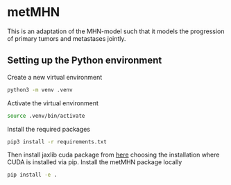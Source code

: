 # metMHN
This is an adaptation of the MHN-model such that it models the progression of primary tumors and metastases jointly.

## Setting up the Python environment

Create a new virtual environment
```bash
python3 -m venv .venv
```
Activate the virtual environment
```bash
source .venv/bin/activate
```
Install the required packages
```bash
pip3 install -r requirements.txt
```
Then install jaxlib cuda package from [here](https://github.com/google/jax#pip-installation-gpu-cuda-installed-via-pip-easier) choosing the installation where CUDA is installed via pip.
Install the metMHN package locally 
```bash
pip install -e .
```
